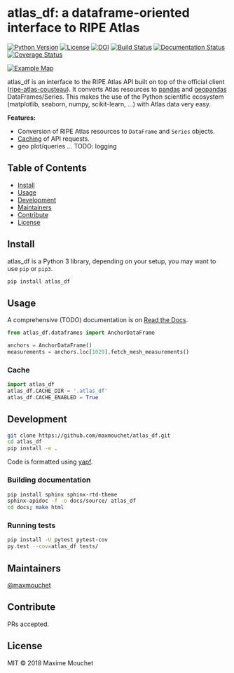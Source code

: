 # atlas_df: a dataframe-oriented interface to RIPE Atlas

[![Python Version](https://img.shields.io/badge/python-3-blue.svg?style=flat)](#)
[![License](https://img.shields.io/badge/license-MIT-blue.svg?style=flat)](https://github.com/maxmouchet/atlas_df/blob/master/LICENSE)
[![DOI](https://zenodo.org/badge/136143389.svg)](https://zenodo.org/badge/latestdoi/136143389)
[![Build Status](https://travis-ci.org/maxmouchet/atlas_df.svg?branch=master)](https://travis-ci.org/maxmouchet/atlas_df)
[![Documentation Status](https://readthedocs.org/projects/atlas_df/badge/?version=latest)](https://atlas-df.readthedocs.io/en/latest/)
[![Coverage Status](https://coveralls.io/repos/github/maxmouchet/atlas_df/badge.svg?branch=master)](https://coveralls.io/github/maxmouchet/atlas_df?branch=master)

[![Example Map](https://github.com/maxmouchet/atlas_df/blob/master/examples/1001_map.png)](#)

atlas_df is an interface to the RIPE Atlas API built on top of the official client ([ripe-atlas-cousteau](https://github.com/RIPE-NCC/ripe-atlas-cousteau)). It converts Atlas resources to [pandas](https://github.com/pandas-dev/pandas) and [geopandas](https://github.com/geopandas/geopandas) DataFrames/Series. This makes the use of the Python scientific ecosystem (matplotlib, seaborn, numpy, scikit-learn, ...) with Atlas data very easy.

**Features:**
- Conversion of RIPE Atlas resources to `DataFrame` and `Series` objects.
- [Caching](#cache) of API requests.
- geo plot/queries ...
TODO: logging

## Table of Contents

- [Install](#install)
- [Usage](#usage)
- [Development](#development)
- [Maintainers](#maintainers)
- [Contribute](#contribute)
- [License](#license)

## Install

atlas_df is a Python 3 library, depending on your setup, you may want to use `pip` or `pip3`.

```bash
pip install atlas_df
```

## Usage

A comprehensive (TODO) documentation is on [Read the Docs](https://atlas-df.readthedocs.io/en/latest/).

```python
from atlas_df.dataframes import AnchorDataFrame

anchors = AnchorDataFrame()
measurements = anchors.loc[1029].fetch_mesh_measurements()
```

### Cache

```python
import atlas_df
atlas_df.CACHE_DIR = '.atlas_df'
atlas_df.CACHE_ENABLED = True
```

## Development

```bash
git clone https://github.com/maxmouchet/atlas_df.git
cd atlas_df
pip install -e .
```

Code is formatted using [yapf](https://github.com/google/yapf).

### Building documentation

```bash
pip install sphinx sphinx-rtd-theme
sphinx-apidoc -f -o docs/source/ atlas_df
cd docs; make html
```

### Running tests

```bash
pip install -U pytest pytest-cov
py.test --cov=atlas_df tests/
```

## Maintainers

[@maxmouchet](https://github.com/maxmouchet)

## Contribute

PRs accepted.

## License

MIT © 2018 Maxime Mouchet

